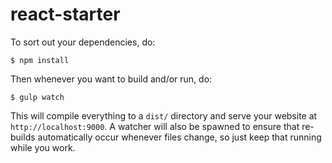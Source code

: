 # react-starter

To sort out your dependencies, do:

```
$ npm install
```

Then whenever you want to build and/or run, do:

```
$ gulp watch
```

This will compile everything to a `dist/` directory and serve your website at `http://localhost:9000`. A watcher will also be spawned to ensure that re-builds automatically occur whenever files change, so just keep that running while you work.
